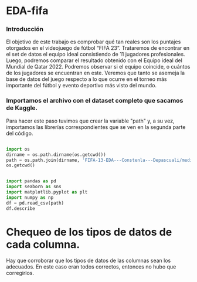# EDA-fifa

### Introducción
El objetivo de este trabajo es comprobar qué tan reales son los puntajes otorgados en el videojuego de fútbol “FIFA 23”. Trataremos de encontrar en el set de datos el equipo ideal consistiendo de 11 jugadores profesionales. Luego, podremos comparar el resultado obtenido con el Equipo ideal del Mundial de Qatar 2022. Podremos observar si el equipo coincide, o cuántos de los jugadores se encuentran en este. Veremos que tanto se asemeja la base de datos del juego respecto a lo que ocurre en el torneo más importante del fútbol y evento deportivo más visto del mundo.

### Importamos el archivo con el dataset completo que sacamos de Kaggle. 
Para hacer este paso tuvimos que crear la variable "path" y, a su vez, importamos las librerías correspondientes que se ven en la segunda parte del código. 

  ```python

  import os
  dirname = os.path.dirname(os.getcwd())
  path = os.path.join(dirname, 'FIFA-13-EDA---Constenla---Depascuali/media/fifa_23_280922.csv')
  os.getcwd()


  import pandas as pd
  import seaborn as sns
  import matplotlib.pyplot as plt
  import numpy as np
  df = pd.read_csv(path)
  df.describe
  ```

# Chequeo de los tipos de datos de cada columna.
Hay que corroborar que los tipos de datos de las columnas sean los adecuados. En este caso eran todos correctos, entonces no hubo que corregirlos.
